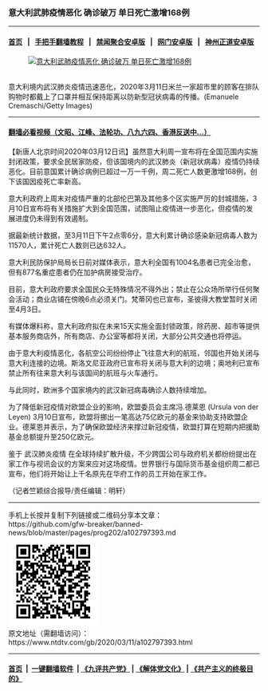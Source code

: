 ### 意大利武肺疫情恶化 确诊破万 单日死亡激增168例
------------------------

#### [首页](https://github.com/gfw-breaker/banned-news/blob/master/README.md) &nbsp;&nbsp;|&nbsp;&nbsp; [手把手翻墙教程](https://github.com/gfw-breaker/guides/wiki) &nbsp;&nbsp;|&nbsp;&nbsp; [禁闻聚合安卓版](https://github.com/gfw-breaker/bn-android) &nbsp;&nbsp;|&nbsp;&nbsp; [网门安卓版](https://github.com/oGate2/oGate) &nbsp;&nbsp;|&nbsp;&nbsp; [神州正道安卓版](https://github.com/SzzdOgate/update) 



<div><div class="featured_image">
 <a href="https://i.ntdtv.com/assets/uploads/2020/03/GettyImages-1211771343.jpg" target="_blank">
  <figure>
   <img alt="意大利武肺疫情恶化 确诊破万 单日死亡激增168例" src="https://i.ntdtv.com/assets/uploads/2020/03/GettyImages-1211771343-800x450.jpg"/>
  </figure><br/>
 </a>
 <span class="caption">
  意大利境内武汉肺炎疫情迅速恶化，2020年3月11日米兰一家超市里的顾客在排队购物时都戴上了口罩并相互保持距离以防新型冠状病毒的传播。(Emanuele Cremaschi/Getty Images)
 </span>
</div>
</div><hr/>

#### [翻墙必看视频（文昭、江峰、法轮功、八九六四、香港反送中...）](https://github.com/gfw-breaker/banned-news/blob/master/pages/link3.md)

<div><div class="post_content" itemprop="articleBody">
 <p>
  【新唐人北京时间2020年03月12日讯】虽然意大利周一宣布将在全国范围内实施封闭政策，要求全民居家防疫，但该国境内的武汉肺炎（新冠状病毒）疫情仍持续恶化。目前意国累计确诊病例已超过一万一千例，周二死亡人数更激增168例，创下该国因疫死亡率新高。
 </p>
 <p>
  意大利政府上周末对疫情严重的北部伦巴第及其他多个区实施严厉的封城措施，3月10日宣布将有关措施扩大到全国范围，试图阻止疫情进一步恶化，但疫情的发展进度仍未得到有效遏制。
 </p>
 <p>
  据最新统计数据，至3月11日下午2点零6分，意大利累计确诊感染新冠病毒人数为11570人，累计死亡人数则已达632人。
 </p>
 <p>
  意大利民防保护局局长日前对媒体表示，意大利全国有1004名患者已完全治愈，但有877名重症患者仍在加护病房接受治疗。
 </p>
 <p>
  目前，意大利政府要求全国民众无特殊情况不得外出；禁止在公众场所举行任何聚会活动；商业店铺在傍晚6点必须关门。梵蒂冈也已宣布，圣彼得大教堂暂时关闭至4月3日。
 </p>
 <p>
  有媒体爆料称，意大利政府拟在未来15天实施全面封锁政策，除药房、超市等提供基本服务商店外，所有商店、办公室等都将关闭，大部分公共交通也将停运。
 </p>
 <p>
  由于意大利疫情恶化，各航空公司纷纷停止飞往意大利的航班，邻国也开始关闭与意大利连接的边境。斯洛文尼亚政府已宣布将关闭与意大利的边境；奥地利已宣布禁止所有往来意大利与该国间的航班与火车通行。
 </p>
 <p>
  与此同时，欧洲多个国家境内的武汉新冠病毒确诊人数持续增加。
 </p>
 <p>
  为了降低新冠疫情对欧盟企业的影响，欧盟委员会主席冯.德莱恩 (Ursula von der Leyen) 3月10日宣布，欧盟将挪出一笔高达75亿欧元的基金来协助支持欧盟企业。德莱恩并表示，为了确保欧盟经济来撑过新冠疫情，欧盟打算在短期内把援助基金总额提升至250亿欧元。
 </p>
 <p>
  鉴于
  <ok href="https://www.ntdtv.com/gb/442749.htm">
   武汉肺炎疫情
  </ok>
  在全球持续扩散升级，不少跨国公司与政府机关都纷纷提出在家工作与视讯会议的方案来应对这场疫情。世界银行与国际货币基金组织周二都已宣布，他们将开始让上千名原先在华府工作的员工开始在家工作。
 </p>
 <p>
  （记者竺颖综合报导/责任编辑：明轩）
 </p>
 <div class="single_ad">
 </div>
</div>
</div>
<hr/>
手机上长按并复制下列链接或二维码分享本文章：<br/>
https://github.com/gfw-breaker/banned-news/blob/master/pages/prog202/a102797393.md <br/>
<a href='https://github.com/gfw-breaker/banned-news/blob/master/pages/prog202/a102797393.md'><img src='https://github.com/gfw-breaker/banned-news/blob/master/pages/prog202/a102797393.md.png'/></a> <br/>
原文地址（需翻墙访问）：https://www.ntdtv.com/gb/2020/03/11/a102797393.html


------------------------
#### [首页](https://github.com/gfw-breaker/banned-news/blob/master/README.md) &nbsp;|&nbsp; [一键翻墙软件](https://github.com/gfw-breaker/nogfw/blob/master/README.md) &nbsp;| [《九评共产党》](https://github.com/gfw-breaker/9ping.md/blob/master/README.md#九评之一评共产党是什么) | [《解体党文化》](https://github.com/gfw-breaker/jtdwh.md/blob/master/README.md) | [《共产主义的终极目的》](https://github.com/gfw-breaker/gczydzjmd.md/blob/master/README.md)


<img src='http://gfw-breaker.win/banned-news/pages/prog202/a102797393.md' width='0px' height='0px'/>